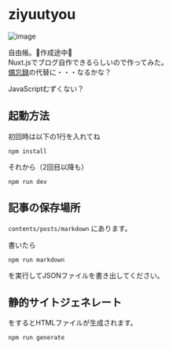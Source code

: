 # ziyuutyou

![image](https://user-images.githubusercontent.com/32033405/83749090-20968380-a69e-11ea-849e-834fa30597ba.png)


自由帳。🚧作成途中🚧  
Nuxt.jsでブログ自作できるらしいので作ってみた。  
[備忘録](https://takusan23.github.io/Bibouroku/)の代替に・・・なるかな？

JavaScriptむずくない？

## 起動方法
初回時は以下の1行を入れてね
```console
npm install
```

それから（2回目以降も）
```console
npm run dev
```

## 記事の保存場所

`contents/posts/markdown` にあります。

書いたら

```console
npm run markdown
```

を実行してJSONファイルを書き出してください。  

## 静的サイトジェネレート

をするとHTMLファイルが生成されます。  

```console
npm run generate
```